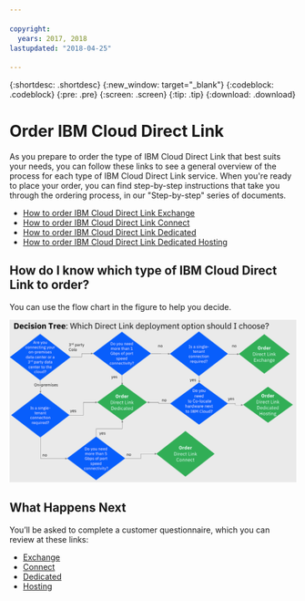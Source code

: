 ```yaml
---

copyright:
  years: 2017, 2018
lastupdated: "2018-04-25"

---
```


{:shortdesc: .shortdesc}
{:new_window: target="_blank"}
{:codeblock: .codeblock}
{:pre: .pre}
{:screen: .screen}
{:tip: .tip}
{:download: .download}

# Order IBM Cloud Direct Link

As you prepare to order the type of IBM Cloud Direct Link that best suits your needs, you can follow these links to see a general overview of the process for each type of IBM Cloud Direct Link service. When you're ready to place your order, you can find step-by-step instructions that take you through the ordering process, in our "Step-by-step" series of documents.

* [How to order IBM Cloud Direct Link Exchange](order-cloud-exchange.html)
* [How to order IBM Cloud Direct Link Connect](order-connect.html)
* [How to order IBM Cloud Direct Link Dedicated](order-nsp.html)
* [How to order IBM Cloud Direct Link Dedicated Hosting](order-colocation.html)

## How do I know which type of IBM Cloud Direct Link to order?

You can use the flow chart in the figure to help you decide.

![decision-tree](/images/decision-tree-2.png)


## What Happens Next

You’ll be asked to complete a customer questionnaire, which you can review at these links:

* [Exchange](questionnaire-exchange.html)
* [Connect](questionnaire-connect.html)
* [Dedicated](questionnaire-dedicated.html)
* [Hosting](questionnaire-dedicated-hosting.html)
